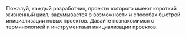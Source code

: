 Пожалуй, каждый разработчик, проекты которого имеют короткий
жизненный цикл, задумывается о возможности и способах быстрой
инициализации новых проектов. Давайте познакомимся с терминологией и инструментами инициализации проектов.